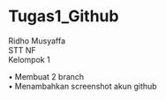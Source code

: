 # Tugas1_Github
Ridho Musyaffa<br />
STT NF<br />
Kelompok 1<br />

• Membuat 2 branch<br />
• Menambahkan screenshot akun github
